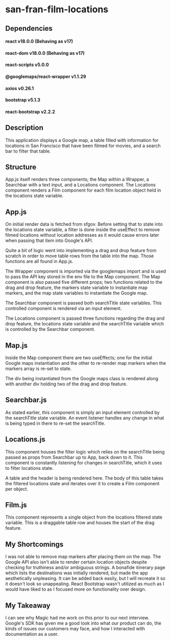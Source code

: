 # san-fran-film-locations

## Dependencies

#### react v18.0.0 (Behaving as v17)

#### react-dom v18.0.0 (Behaving as v17)

#### react-scripts v5.0.0

#### @googlemaps/react-wrapper v1.1.29

#### axios v0.26.1

#### bootstrap v5.1.3

#### react-bootstrap v2.2.2

## Description

This application displays a Google map, a table filled with information for locations in San Francisco that have been filmed for movies, and a search bar to filter that table.

## Structure

App.js itself renders three components; the Map within a Wrapper, a Searchbar with a text input, and a Locations component. The Locations component renders a Film component for each film location object held in the locations state variable.

## App.js

On initial render data is fetched from sfgov. Before setting that to state into the locations state variable, a filter is done inside the useEffect to remove filmed locations without location addresses as it would cause errors later when passing that item into Google's API.

Quite a bit of logic went into implementing a drag and drop feature from scratch in order to move table rows from the table into the map. Those functions are all found in App.js.

The Wrapper component is imported via the googlemaps import and is used to pass the API key stored in the env file to the Map component. The Map component is also passed five different props; two functions related to the drag and drop feature, the markers state variable to instantiate map markers, and the map state variables to instantiate the Google map.

The Searchbar component is passed both searchTitle state variables. This controlled component is rendered via an input element.

The Locations component is passed three functions regarding the drag and drop feature, the locations state variable and the searchTitle variable which is controlled by the Searchbar component.

## Map.js

Inside the Map component there are two useEffects; one for the initial Google maps instantiation and the other to re-render map markers when the markers array is re-set to state.

The div being instantiated from the Google maps class is rendered along with another div holding two of the drag and drop feature.

## Searchbar.js

As stated earlier, this component is simply an input element controlled by the searchTitle state variable. An event listener handles any change in what is being typed in there to re-set the searchTitle.

## Locations.js

This component houses the filter logic which relies on the searchTitle being passed as props from Searchbar up to App, back down to it. This component is constantly listening for changes in searchTitle, which it uses to filter locations state.

A table and the header is being rendered here. The body of this table takes the filtered locations state and iterates over it to create a Film component per object.

## Film.js

This component represents a single object from the locations filtered state variable. This is a draggable table row and houses the start of the drag feature.

## My Shortcomings

I was not able to remove map markers after placing them on the map. The Google API also isn't able to render certain location objects despite checking for truthiness and/or ambiguous strings. A bonafide itinerary page which lists the destinations was initially rendered, but made the app aesthetically unpleasing. It can be added back easily, but I will recreate it so it doesn't look so unappealing. React Bootstrap wasn't utilized as much as I would have liked to as I focused more on functionality over design.

## My Takeaway

I can see why Magic had me work on this prior to our next interview. Google's SDK has given me a good look into what our product can do, the kinds of issues our customers may face, and how I interacted with documentation as a user.
